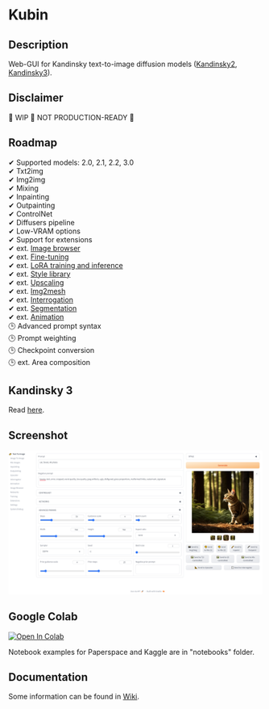 
# Kubin

## Description

Web-GUI for Kandinsky text-to-image diffusion models ([Kandinsky2](https://github.com/ai-forever/Kandinsky-2/), [Kandinsky3](https://github.com/ai-forever/Kandinsky-3)).

## Disclaimer

🚧 WIP 🚧 NOT PRODUCTION-READY 🚧 

## Roadmap

✔ Supported models: 2.0, 2.1, 2.2, 3.0 <br>
✔ Txt2img <br>
✔ Img2img <br>
✔ Mixing <br>
✔ Inpainting  <br>
✔ Outpainting <br>
✔ ControlNet <br>
✔ Diffusers pipeline <br>
✔ Low-VRAM options <br>
✔ Support for extensions <br>
✔ ext. [Image browser](https://github.com/seruva19/kubin-extensions) <br>
✔ ext. [Fine-tuning](https://github.com/seruva19/kubin-extensions) <br>
✔ ext. [LoRA training and inference](https://github.com/seruva19/kubin-extensions) <br>
✔ ext. [Style library](https://github.com/seruva19/kubin-extensions) <br>
✔ ext. [Upscaling](https://github.com/seruva19/kubin-extensions) <br>
✔ ext. [Img2mesh](https://github.com/seruva19/kubin-extensions) <br>
✔ ext. [Interrogation](https://github.com/seruva19/kubin-extensions) <br>
✔ ext. [Segmentation](https://github.com/seruva19/kubin-extensions) <br>
✔ ext. [Animation](https://github.com/seruva19/kubin-extensions) <br>
🕒 Advanced prompt syntax <br>
🕒 Prompt weighting <br>
🕒 Checkpoint conversion <br>
🕒 ext. Area composition <br>

## Kandinsky 3

Read [here](https://github.com/seruva19/kubin/wiki/Docs#kandinsky-3).

## Screenshot
	
![img](/sshots/screenshot.png)

## Google Colab

[![Open In Colab](https://colab.research.google.com/assets/colab-badge.svg)](https://colab.research.google.com/drive/1lx4lQS61hYb02BSoAoJUAVwPr7PhhkJt)
<br>

Notebook examples for Paperspace and Kaggle are in "notebooks" folder.

## Documentation

Some information can be found in [Wiki](https://github.com/seruva19/kubin/wiki/Docs).

